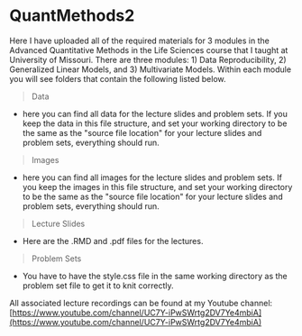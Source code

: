 # QuantMethods2
Here I have uploaded all of the required materials for 3 modules in the Advanced Quantitative Methods in the Life Sciences course that I taught at University of Missouri.  There are three modules:  1) Data Reproducibility, 2) Generalized Linear Models, and 3) Multivariate Models.  Within each module you will see folders that contain the following listed below.


> Data

- here you can find all data for the lecture slides and problem sets.  If you keep the data in this file structure, and set your working directory to be the same as the "source file location" for your lecture slides and problem sets, everything should run.


> Images 

- here you can find all images for the lecture slides and problem sets.  If you keep the images in this file structure, and set your working directory to be the same as the "source file location" for your lecture slides and problem sets, everything should run.


> Lecture Slides

- Here are the .RMD and .pdf files for the lectures.


> Problem Sets

- You have to have the style.css file in the same working directory as the problem set file to get it to knit correctly.




All associated lecture recordings can be found at my Youtube channel: [https://www.youtube.com/channel/UC7Y-iPwSWrtg2DV7Ye4mbiA](https://www.youtube.com/channel/UC7Y-iPwSWrtg2DV7Ye4mbiA)
